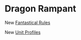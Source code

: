 # Dragon Rampant
New [Fantastical Rules](Fantastical%20Rules.mkd)  

New [Unit Profiles](New%20Unit%20Profiles.mkd)